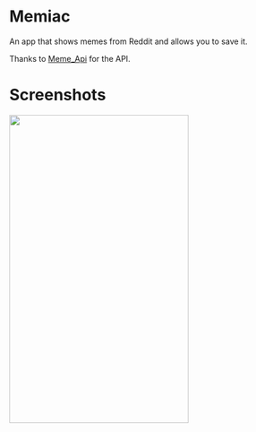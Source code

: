 # Memiac

An app that shows memes from Reddit and allows you to save it.

Thanks to [Meme_Api](https://github.com/R3l3ntl3ss/Meme_Api) for the API.


# Screenshots

<img src="https://github.com/imabhishekkumar/Memiac/blob/master/screenshot/memiac.jpeg?raw=true" height="550"
width="320">

